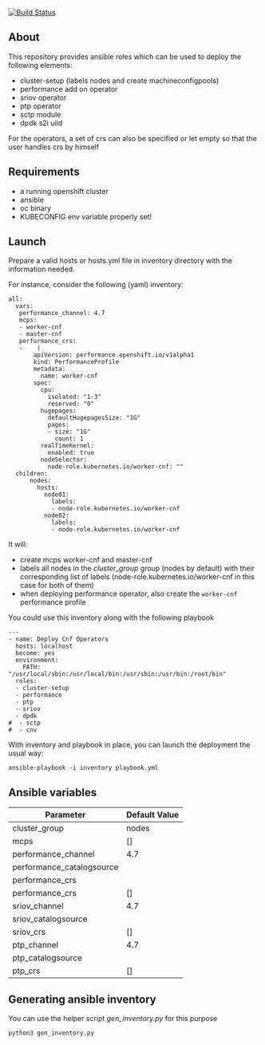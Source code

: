 [![Build Status](https://travis-ci.org/karmab/ansible-cnf-install.svg?branch=master)](https://travis-ci.org/karmab/ansible-cnf-install)

## About

This repository provides ansible roles which can be used to deploy the following elements:
- cluster-setup (labels nodes and create machineconfigpools)
- performance add on operator
- sriov operator
- ptp operator
- sctp module
- dpdk s2i uild

For the operators, a set of crs can also be specified or let empty so that the user handles crs by himself

## Requirements

- a running openshift cluster
- ansible
- oc binary
- KUBECONFIG env variable properly set!

## Launch

Prepare a valid hosts or hosts.yml file in inventory directory with the information needed.

For instance, consider the following (yaml) inventory:

```
all:
  vars:
   performance_channel: 4.7
   mcps:
   - worker-cnf
   - master-cnf
   performance_crs:
   -    |
       apiVersion: performance.openshift.io/v1alpha1
       kind: PerformanceProfile
       metadata:
         name: worker-cnf
       spec:
         cpu:
           isolated: "1-3"
           reserved: "0"
         hugepages:
           defaultHugepagesSize: "1G"
           pages:
           - size: "1G"
             count: 1
         realTimeKernel:
           enabled: true
         nodeSelector:
           node-role.kubernetes.io/worker-cnf: ""
  children:
      nodes:
        hosts:
          node01:
            labels:
            - node-role.kubernetes.io/worker-cnf
          node02:
            labels:
            - node-role.kubernetes.io/worker-cnf
```

It will:

- create mcps worker-cnf and master-cnf
- labels all nodes in the *cluster_group* group (nodes by default) with their corresponding list of labels (node-role.kubernetes.io/worker-cnf in this case for both of them)
- when deploying performance operator, also create the `worker-cnf` performance profile

You could use this inventory along with the following playbook

```
---
- name: Deploy Cnf Operators
  hosts: localhost
  become: yes
  environment:
    PATH: "/usr/local/sbin:/usr/local/bin:/usr/sbin:/usr/bin:/root/bin"
  roles:
  - cluster-setup
  - performance
  - ptp
  - sriov
  - dpdk
#  - sctp
#  - cnv
```

With inventory and playbook in place, you can launch the deployment the usual way:

```
ansible-playbook -i inventory playbook.yml
```

## Ansible variables

|Parameter                 |Default Value |
|--------------------------|--------------|
|cluster_group             |nodes         |
|mcps                      |[]            |
|performance_channel       |4.7           |
|performance_catalogsource |              |
|performance_crs           |              |
|performance_crs           |[]            |
|sriov_channel             |4.7           |
|sriov_catalogsource       |              |
|sriov_crs                 |[]            |
|ptp_channel               |4.7           |
|ptp_catalogsource         |              |
|ptp_crs                   |[]            |

## Generating ansible inventory

You can use the helper script *gen_inventory.py* for this purpose

```
python3 gen_inventory.py
```
